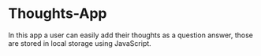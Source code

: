 # Thoughts-App
In this app a user can easily add their thoughts as a question answer, those are stored in local storage using JavaScript.
